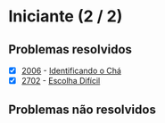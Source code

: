 # Iniciante (2 / 2)



## Problemas resolvidos

- [x]  [2006](https://www.beecrowd.com.br/repository/UOJ_2006.html) - [Identificando o Chá](https://github.com/potigol/beecrowd/blob/master/src/2000/2006.poti)
- [x]  [2702](https://www.beecrowd.com.br/repository/UOJ_2702.html) - [Escolha Difícil](https://github.com/potigol/beecrowd/blob/master/src/2700/2702.poti)

## Problemas não resolvidos
